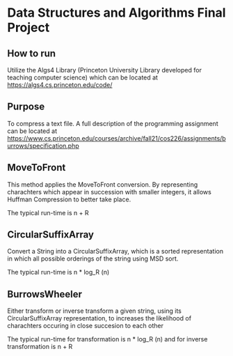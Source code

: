 # Data Structures and Algorithms Final Project

## How to run

Utilize the Algs4 Library (Princeton University Library developed for teaching computer science) which can be located at https://algs4.cs.princeton.edu/code/

## Purpose

To compress a text file. A full description of the programming assignment can be located at https://www.cs.princeton.edu/courses/archive/fall21/cos226/assignments/burrows/specification.php

## MoveToFront

This method applies the MoveToFront conversion. By representing charachters which appear in succession with smaller integers, it allows Huffman Compression to better take place. 

The typical run-time is n + R  

## CircularSuffixArray

Convert a String into a CircularSuffixArray, which is a sorted representation in which all possible orderings of the string using MSD sort. 

The typical run-time is n * log_R (n)

## BurrowsWheeler

Either transform or inverse transform a given string, using its CircularSuffixArray representation, to increases the likelihood of charachters occuring in close succesion to each other

The typical run-time for transformation is n * log_R (n) and for inverse transformation is n + R
